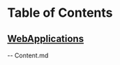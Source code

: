# Table of Contents<br>
## [WebApplications](https://github.com/cse001/Programming/tree/main/WebApplications)<br>
-- Content.md<br>
